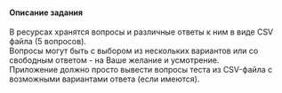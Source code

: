 #### Описание задания

В ресурсах хранятся вопросы и различные ответы к ним в виде CSV файла (5 вопросов).  
Вопросы могут быть с выбором из нескольких вариантов или со свободным ответом - на Ваше желание и усмотрение.  
Приложение должно просто вывести вопросы теста из CSV-файла с возможными вариантами ответа (если имеются).